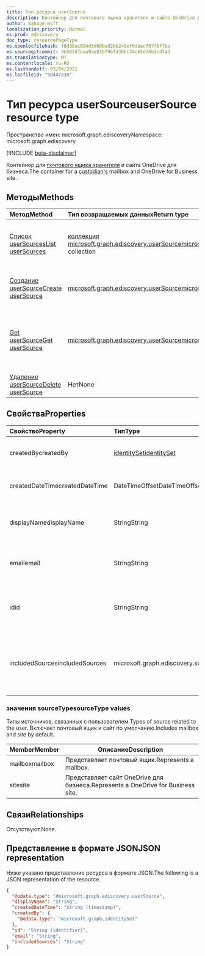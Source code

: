 ```yaml
---
title: Тип ресурса userSource
description: Контейнер для почтового ящика хранителя и сайта OneDrive для бизнеса.
author: mahage-msft
localization_priority: Normal
ms.prod: ediscovery
doc_type: resourcePageType
ms.openlocfilehash: f0d98ac894d3d60bed2bb249ef9daec707f6f7ba
ms.sourcegitcommit: 3b583d7baa9ae81b796fd30bc24c65d26b2cdf43
ms.translationtype: MT
ms.contentlocale: ru-RU
ms.lasthandoff: 03/04/2021
ms.locfileid: "50447538"
---
```

# <a name="usersource-resource-type"></a><span data-ttu-id="a01a1-103">Тип ресурса userSource</span><span class="sxs-lookup"><span data-stu-id="a01a1-103">userSource resource type</span></span>

<span data-ttu-id="a01a1-104">Пространство имен: microsoft.graph.ediscovery</span><span class="sxs-lookup"><span data-stu-id="a01a1-104">Namespace: microsoft.graph.ediscovery</span></span>

[!INCLUDE [beta-disclaimer](../../includes/beta-disclaimer.md)]

<span data-ttu-id="a01a1-105">Контейнер для [почтового ящика хранителя](ediscovery-custodian.md) и сайта OneDrive для бизнеса.</span><span class="sxs-lookup"><span data-stu-id="a01a1-105">The container for a [custodian's](ediscovery-custodian.md) mailbox and OneDrive for Business site.</span></span>

## <a name="methods"></a><span data-ttu-id="a01a1-106">Методы</span><span class="sxs-lookup"><span data-stu-id="a01a1-106">Methods</span></span>

|<span data-ttu-id="a01a1-107">Метод</span><span class="sxs-lookup"><span data-stu-id="a01a1-107">Method</span></span>|<span data-ttu-id="a01a1-108">Тип возвращаемых данных</span><span class="sxs-lookup"><span data-stu-id="a01a1-108">Return type</span></span>|<span data-ttu-id="a01a1-109">Описание</span><span class="sxs-lookup"><span data-stu-id="a01a1-109">Description</span></span>|
|:---|:---|:---|
|[<span data-ttu-id="a01a1-110">Список userSources</span><span class="sxs-lookup"><span data-stu-id="a01a1-110">List userSources</span></span>](../api/ediscovery-custodian-list-usersources.md)|<span data-ttu-id="a01a1-111">[коллекция microsoft.graph.ediscovery.userSource](../resources/ediscovery-usersource.md)</span><span class="sxs-lookup"><span data-stu-id="a01a1-111">[microsoft.graph.ediscovery.userSource](../resources/ediscovery-usersource.md) collection</span></span>|<span data-ttu-id="a01a1-112">Получите список объектов **userSource** и их свойств.</span><span class="sxs-lookup"><span data-stu-id="a01a1-112">Get a list of the **userSource** objects and their properties.</span></span>|
|[<span data-ttu-id="a01a1-113">Создание userSource</span><span class="sxs-lookup"><span data-stu-id="a01a1-113">Create userSource</span></span>](../api/ediscovery-custodian-post-usersources.md)|[<span data-ttu-id="a01a1-114">microsoft.graph.ediscovery.userSource</span><span class="sxs-lookup"><span data-stu-id="a01a1-114">microsoft.graph.ediscovery.userSource</span></span>](../resources/ediscovery-usersource.md)|<span data-ttu-id="a01a1-115">Создание нового **объекта userSource.**</span><span class="sxs-lookup"><span data-stu-id="a01a1-115">Create a new **userSource** object.</span></span>|
|[<span data-ttu-id="a01a1-116">Get userSource</span><span class="sxs-lookup"><span data-stu-id="a01a1-116">Get userSource</span></span>](../api/ediscovery-usersource-get.md)|[<span data-ttu-id="a01a1-117">microsoft.graph.ediscovery.userSource</span><span class="sxs-lookup"><span data-stu-id="a01a1-117">microsoft.graph.ediscovery.userSource</span></span>](../resources/ediscovery-usersource.md)|<span data-ttu-id="a01a1-118">Ознакомьтесь с свойствами и отношениями **объекта userSource.**</span><span class="sxs-lookup"><span data-stu-id="a01a1-118">Read the properties and relationships of a **userSource** object.</span></span>|
|[<span data-ttu-id="a01a1-119">Удаление userSource</span><span class="sxs-lookup"><span data-stu-id="a01a1-119">Delete userSource</span></span>](../api/ediscovery-usersource-delete.md)|<span data-ttu-id="a01a1-120">Нет</span><span class="sxs-lookup"><span data-stu-id="a01a1-120">None</span></span>|<span data-ttu-id="a01a1-121">Удаление **объекта userSource.**</span><span class="sxs-lookup"><span data-stu-id="a01a1-121">Delete a **userSource** object.</span></span>|

## <a name="properties"></a><span data-ttu-id="a01a1-122">Свойства</span><span class="sxs-lookup"><span data-stu-id="a01a1-122">Properties</span></span>

|<span data-ttu-id="a01a1-123">Свойство</span><span class="sxs-lookup"><span data-stu-id="a01a1-123">Property</span></span>|<span data-ttu-id="a01a1-124">Тип</span><span class="sxs-lookup"><span data-stu-id="a01a1-124">Type</span></span>|<span data-ttu-id="a01a1-125">Описание</span><span class="sxs-lookup"><span data-stu-id="a01a1-125">Description</span></span>|
|:---|:---|:---|
|<span data-ttu-id="a01a1-126">createdBy</span><span class="sxs-lookup"><span data-stu-id="a01a1-126">createdBy</span></span>|[<span data-ttu-id="a01a1-127">identitySet</span><span class="sxs-lookup"><span data-stu-id="a01a1-127">identitySet</span></span>](../resources/identityset.md)|<span data-ttu-id="a01a1-128">Пользователь, создавший **userSource**.</span><span class="sxs-lookup"><span data-stu-id="a01a1-128">The user who created the **userSource**.</span></span>|
|<span data-ttu-id="a01a1-129">createdDateTime</span><span class="sxs-lookup"><span data-stu-id="a01a1-129">createdDateTime</span></span>|<span data-ttu-id="a01a1-130">DateTimeOffset</span><span class="sxs-lookup"><span data-stu-id="a01a1-130">DateTimeOffset</span></span>|<span data-ttu-id="a01a1-131">Дата и время создания **userSource**</span><span class="sxs-lookup"><span data-stu-id="a01a1-131">The date and time the **userSource** was created</span></span>|
|<span data-ttu-id="a01a1-132">displayName</span><span class="sxs-lookup"><span data-stu-id="a01a1-132">displayName</span></span>|<span data-ttu-id="a01a1-133">String</span><span class="sxs-lookup"><span data-stu-id="a01a1-133">String</span></span>|<span data-ttu-id="a01a1-134">Имя отображения, связанное с почтовым ящиком и сайтом.</span><span class="sxs-lookup"><span data-stu-id="a01a1-134">The display name associated with the mailbox and site.</span></span>|
|<span data-ttu-id="a01a1-135">email</span><span class="sxs-lookup"><span data-stu-id="a01a1-135">email</span></span>|<span data-ttu-id="a01a1-136">String</span><span class="sxs-lookup"><span data-stu-id="a01a1-136">String</span></span>|<span data-ttu-id="a01a1-137">Адрес электронной почты почтового ящика пользователя.</span><span class="sxs-lookup"><span data-stu-id="a01a1-137">Email address of the user's mailbox.</span></span>|
|<span data-ttu-id="a01a1-138">id</span><span class="sxs-lookup"><span data-stu-id="a01a1-138">id</span></span>|<span data-ttu-id="a01a1-139">String</span><span class="sxs-lookup"><span data-stu-id="a01a1-139">String</span></span>|<span data-ttu-id="a01a1-140">ID **пользователяSource**.</span><span class="sxs-lookup"><span data-stu-id="a01a1-140">The ID of the **userSource**.</span></span> <span data-ttu-id="a01a1-141">Это не ID фактической группы</span><span class="sxs-lookup"><span data-stu-id="a01a1-141">This is not the ID of the actual group</span></span>|
|<span data-ttu-id="a01a1-142">includedSources</span><span class="sxs-lookup"><span data-stu-id="a01a1-142">includedSources</span></span>|<span data-ttu-id="a01a1-143">microsoft.graph.ediscovery.sourceType</span><span class="sxs-lookup"><span data-stu-id="a01a1-143">microsoft.graph.ediscovery.sourceType</span></span>|<span data-ttu-id="a01a1-144">Указывает, какие источники включены в эту группу.</span><span class="sxs-lookup"><span data-stu-id="a01a1-144">Specifies which sources are included in this group.</span></span> <span data-ttu-id="a01a1-145">Возможные значения: `mailbox`, `site`.</span><span class="sxs-lookup"><span data-stu-id="a01a1-145">Possible values are: `mailbox`, `site`.</span></span>|

### <a name="sourcetype-values"></a><span data-ttu-id="a01a1-146">значения sourceType</span><span class="sxs-lookup"><span data-stu-id="a01a1-146">sourceType values</span></span>

<span data-ttu-id="a01a1-147">Типы источников, связанных с пользователем.</span><span class="sxs-lookup"><span data-stu-id="a01a1-147">Types of source related to the user.</span></span> <span data-ttu-id="a01a1-148">Включает почтовый ящик и сайт по умолчанию.</span><span class="sxs-lookup"><span data-stu-id="a01a1-148">Includes mailbox and site by default.</span></span>

|<span data-ttu-id="a01a1-149">Member</span><span class="sxs-lookup"><span data-stu-id="a01a1-149">Member</span></span>|<span data-ttu-id="a01a1-150">Описание</span><span class="sxs-lookup"><span data-stu-id="a01a1-150">Description</span></span>|
|:----|-----------|
|<span data-ttu-id="a01a1-151">mailbox</span><span class="sxs-lookup"><span data-stu-id="a01a1-151">mailbox</span></span>|<span data-ttu-id="a01a1-152">Представляет почтовый ящик.</span><span class="sxs-lookup"><span data-stu-id="a01a1-152">Represents a mailbox.</span></span>|
|<span data-ttu-id="a01a1-153">site</span><span class="sxs-lookup"><span data-stu-id="a01a1-153">site</span></span>|<span data-ttu-id="a01a1-154">Представляет сайт OneDrive для бизнеса.</span><span class="sxs-lookup"><span data-stu-id="a01a1-154">Represents a OneDrive for Business site.</span></span>|

## <a name="relationships"></a><span data-ttu-id="a01a1-155">Связи</span><span class="sxs-lookup"><span data-stu-id="a01a1-155">Relationships</span></span>

<span data-ttu-id="a01a1-156">Отсутствуют.</span><span class="sxs-lookup"><span data-stu-id="a01a1-156">None.</span></span>

## <a name="json-representation"></a><span data-ttu-id="a01a1-157">Представление в формате JSON</span><span class="sxs-lookup"><span data-stu-id="a01a1-157">JSON representation</span></span>

<span data-ttu-id="a01a1-158">Ниже указано представление ресурса в формате JSON.</span><span class="sxs-lookup"><span data-stu-id="a01a1-158">The following is a JSON representation of the resource.</span></span>
<!-- {
  "blockType": "resource",
  "keyProperty": "id",
  "@odata.type": "microsoft.graph.ediscovery.userSource",
  "baseType": "microsoft.graph.ediscovery.dataSource",
  "openType": false
}
-->

``` json
{
  "@odata.type": "#microsoft.graph.ediscovery.userSource",
  "displayName": "String",
  "createdDateTime": "String (timestamp)",
  "createdBy": {
    "@odata.type": "microsoft.graph.identitySet"
  },
  "id": "String (identifier)",
  "email": "String",
  "includedSources": "String"
}
```
